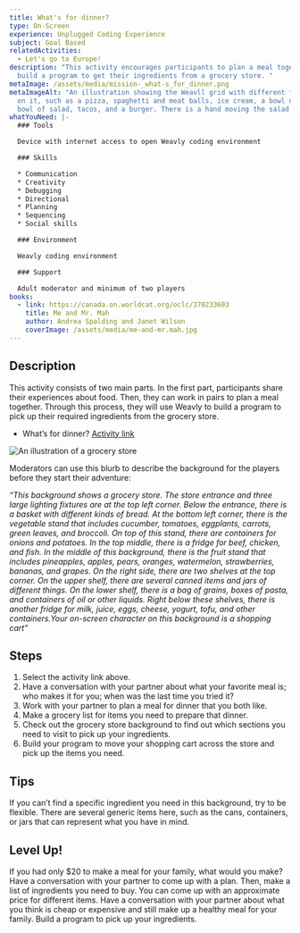 ```yaml
---
title: What's for dinner?
type: On-Screen
experience: Unplugged Coding Experience
subject: Goal Based
relatedActivities:
  - Let's go to Europe!
description: "This activity encourages participants to plan a meal together and
  build a program to get their ingredients from a grocery store. "
metaImage: /assets/media/mission-_what-s_for_dinner.png
metaImageAlt: "An illustration showing the Weavll grid with different food otems
  on it, such as a pizza, spaghetti and meat balls, ice cream, a bowl of rice, a
  bowl of salad, tacos, and a burger. There is a hand moving the salad bowl. "
whatYouNeed: |-
  ### Tools

  Device with internet access to open Weavly coding environment

  ### Skills

  * Communication
  * Creativity
  * Debugging
  * Directional
  * Planning
  * Sequencing
  * Social skills

  ### Environment

  Weavly coding environment

  ### Support

  Adult moderator and minimum of two players
books:
  - link: https://canada.on.worldcat.org/oclc/370233603
    title: Me and Mr. Mah
    author: Andrea Spalding and Janet Wilson
    coverImage: /assets/media/me-and-mr.mah.jpg
---
```

## Description

This activity consists of two main parts. In the first part, participants share their experiences about food. Then, they can work in pairs to plan a meal together. Through this process, they will use Weavly to build a program to pick up their required ingredients from the grocery store. 

* What’s for dinner? [Activity link](https://create.weavly.org/?v=1.7&t=default&w=GroceryStore&p=&c=abb&d=&s=abb)

![An illustration of a grocery store](/assets/media/grocery-store.jpg "Grocery store")

Moderators can use this blurb to describe the background for the players before they start their adventure:

*“This background shows a grocery store. The store entrance and three large lighting fixtures are at the top left corner. Below the entrance, there is a basket with different kinds of bread. At the bottom left corner, there is the vegetable stand that includes cucumber, tomatoes, eggplants, carrots, green leaves, and broccoli. On top of this stand, there are containers for onions and potatoes. In the top middle, there is a fridge for beef, chicken, and fish. In the middle of this background, there is the fruit stand that includes pineapples, apples, pears, oranges, watermelon, strawberries, bananas, and grapes. On the right side, there are two shelves at the top corner. On the upper shelf, there are several canned items and jars of different things. On the lower shelf, there is a bag of grains, boxes of pasta, and containers of oil or other liquids. Right below these shelves, there is another fridge for milk, juice, eggs, cheese, yogurt, tofu, and other containers.Your on-screen character on this background is a shopping cart”*

## Steps

1. Select the activity link above.
2. Have a conversation with your partner about what your favorite meal is; who makes it for you; when was the last time you tried it?
3. Work with your partner to plan a meal for dinner that you both like.
4. Make a grocery list for items you need to prepare that dinner.
5. Check out the grocery store background to find out which sections you need to visit to pick up your ingredients.
6. Build your program to move your shopping cart across the store and pick up the items you need. 

## Tips

If you can’t find a specific ingredient you need in this background, try to be flexible. There are several generic items here, such as the cans, containers, or jars that can represent what you have in mind.

## Level Up!

If you had only $20 to make a meal for your family, what would you make? Have a conversation with your partner to come up with a plan. Then, make a list of ingredients you need to buy. You can come up with an approximate price for different items. Have a conversation with your partner about what you think is cheap or expensive and still make up a healthy meal for your family. Build a program to pick up your ingredients.